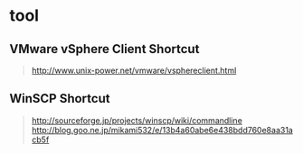 # tool

## VMware vSphere Client Shortcut ##
> http://www.unix-power.net/vmware/vsphereclient.html


## WinSCP Shortcut
> http://sourceforge.jp/projects/winscp/wiki/commandline
> http://blog.goo.ne.jp/mikami532/e/13b4a60abe6e438bdd760e8aa31acb5f